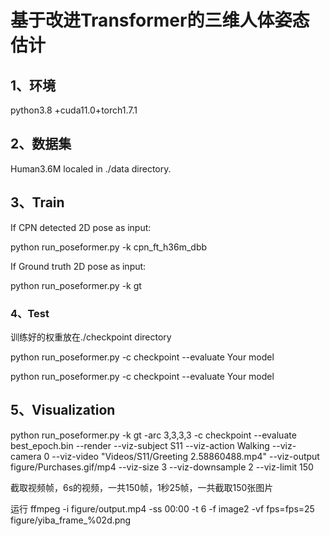 # 基于改进Transformer的三维人体姿态估计

## 1、环境

python3.8 +cuda11.0+torch1.7.1

## 2、数据集

Human3.6M  localed in ./data directory.

## 3、Train

If CPN detected 2D pose as input: 

python run_poseformer.py -k cpn_ft_h36m_dbb

If Ground truth 2D pose as input:

python run_poseformer.py -k gt

### 4、Test 

训练好的权重放在./checkpoint directory

python run_poseformer.py  -c checkpoint --evaluate Your model

python run_poseformer.py  -c checkpoint --evaluate Your model

## 5、Visualization

python run_poseformer.py -k gt -arc 3,3,3,3 -c checkpoint --evaluate best_epoch.bin --render --viz-subject S11 --viz-action Walking --viz-camera 0 --viz-video "Videos/S11/Greeting 2.58860488.mp4" --viz-output figure/Purchases.gif/mp4 --viz-size 3 --viz-downsample 2 --viz-limit 150

截取视频帧，6s的视频，一共150帧，1秒25帧，一共截取150张图片

运行 ffmpeg -i figure/output.mp4 -ss 00:00 -t 6 -f image2 -vf fps=fps=25 figure/yiba_frame_%02d.png

